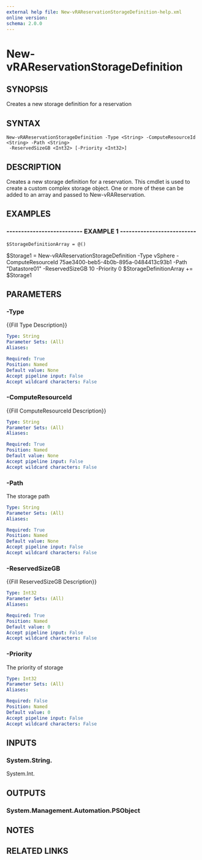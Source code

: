 ```yaml
---
external help file: New-vRAReservationStorageDefinition-help.xml
online version: 
schema: 2.0.0
---
```


# New-vRAReservationStorageDefinition

## SYNOPSIS
Creates a new storage definition for a reservation

## SYNTAX

```
New-vRAReservationStorageDefinition -Type <String> -ComputeResourceId <String> -Path <String>
 -ReservedSizeGB <Int32> [-Priority <Int32>]
```

## DESCRIPTION
Creates a new storage definition for a reservation.
This cmdlet is used to create a custom
complex storage object.
One or more of these can be added to an array and passed to New-vRAReservation.

## EXAMPLES

### -------------------------- EXAMPLE 1 --------------------------
```
$StorageDefinitionArray = @()
```

$Storage1 = New-vRAReservationStorageDefinition -Type vSphere -ComputeResourceId 75ae3400-beb5-4b0b-895a-0484413c93b1 -Path "Datastore01" -ReservedSizeGB 10 -Priority 0 
$StorageDefinitionArray += $Storage1

## PARAMETERS

### -Type
{{Fill Type Description}}

```yaml
Type: String
Parameter Sets: (All)
Aliases: 

Required: True
Position: Named
Default value: None
Accept pipeline input: False
Accept wildcard characters: False
```

### -ComputeResourceId
{{Fill ComputeResourceId Description}}

```yaml
Type: String
Parameter Sets: (All)
Aliases: 

Required: True
Position: Named
Default value: None
Accept pipeline input: False
Accept wildcard characters: False
```

### -Path
The storage path

```yaml
Type: String
Parameter Sets: (All)
Aliases: 

Required: True
Position: Named
Default value: None
Accept pipeline input: False
Accept wildcard characters: False
```

### -ReservedSizeGB
{{Fill ReservedSizeGB Description}}

```yaml
Type: Int32
Parameter Sets: (All)
Aliases: 

Required: True
Position: Named
Default value: 0
Accept pipeline input: False
Accept wildcard characters: False
```

### -Priority
The priority of storage

```yaml
Type: Int32
Parameter Sets: (All)
Aliases: 

Required: False
Position: Named
Default value: 0
Accept pipeline input: False
Accept wildcard characters: False
```

## INPUTS

### System.String.
System.Int.

## OUTPUTS

### System.Management.Automation.PSObject

## NOTES

## RELATED LINKS

